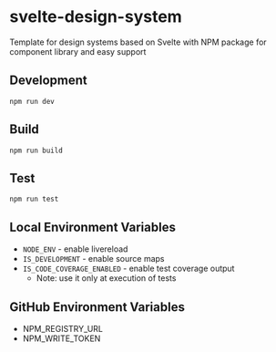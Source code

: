# svelte-design-system

Template for design systems based on Svelte with NPM package for component library and easy support

## Development

```shell
npm run dev
```

## Build

```shell
npm run build
```

## Test

```shell
npm run test
```

## Local Environment Variables

- `NODE_ENV` - enable livereload
- `IS_DEVELOPMENT` - enable source maps
- `IS_CODE_COVERAGE_ENABLED` - enable test coverage output
  - Note: use it only at execution of tests

## GitHub Environment Variables

- NPM_REGISTRY_URL
- NPM_WRITE_TOKEN
